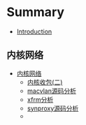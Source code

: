 # Summary

* [Introduction](README.md)


## 内核网络

* [内核网络](network/README.md)
  * [内核收包(二)](network/内核收包(二).md)
  * [macvlan源码分析](network/macvlan源码分析.md)
  * [xfrm分析](network/xfrm分析.md)
  * [synproxy源码分析](network/synproxy源码分析.md)
  * 

